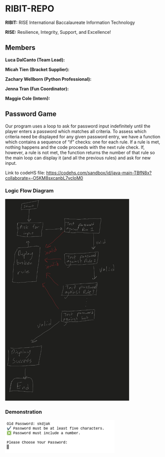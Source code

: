 # RIBIT-REPO

**RIBIT:** RISE International Baccalaureate Information Technology

**RISE:** Resilience, Integrity, Support, and Excellence!

## Members

**Luca DalCanto (Team Lead):**

**Micah Tien (Bracket Supplier):**

**Zachary Wellborn (Python Professional):**

**Jenna Tran (Fun Coordinator):**

**Maggie Cole (Intern):**

## Password Game
Our program uses a loop to ask for password input indefinitely until the player enters a password which matches all criteria. To assess which criteria need be displayed for any given password entry, we have a function which contains a sequence of “if” checks: one for each rule. If a rule is met, nothing happens and the code proceeds with the next rule check. If, however, a rule is not met, the function returns the number of that rule so the main loop can display it (and all the previous rules) and ask for new input.

Link to codeHS file: https://codehs.com/sandbox/id/java-main-TBfN8x?collaborate=-O5KM8sxcanbL7vcloM0

### Logic Flow Diagram

<img src="https://github.com/Luca-Skyline/RIBIT-REPO/blob/main/images/IMG_0042.jpeg?raw=true" width="400" />

### Demonstration

![Demonstration](https://github.com/Luca-Skyline/RIBIT-REPO/blob/main/images/demonstration.png?raw=true)



